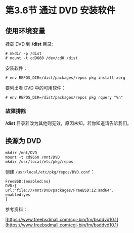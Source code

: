 # 第3.6节 通过 DVD 安装软件

## 使用环境变量

挂载 DVD 到 **/dist** 目录:

```
# mkdir -p /dist
# mount -t cd9660 /dev/cd0 /dist
```

安装软件：

```
# env REPOS_DIR=/dist/packages/repos pkg install xorg
```

要列出看 DVD 中的可用软件：

```
# env REPOS_DIR=/dist/packages/repos pkg rquery "%n"
```

### 故障排除

**/dist** 目录若改为其他则无效，原因未知，若你知道请告诉我们。

## 换源为 DVD

```
mkdir /mnt/DVD
mount -t cd9660 /mnt/DVD
mkdir /usr/local/etc/pkg/repos
```

创建 `/usr/local/etc/pkg/repos/DVD.conf`：

```
FreeBSD:{enabled:no}
DVD:{
url:"file:///mnt/DVD/packages/FreeBSD:12:amd64",
enabled:yes
}
```


参考资料：

[https://www.freebsdmall.com/cgi-bin/fm/bsddvd10.1](https://www.freebsdmall.com/cgi-bin/fm/bsddvd10.1)
